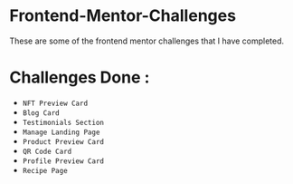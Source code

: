 # Frontend-Mentor-Challenges
These are some of the frontend mentor challenges that I have completed.

# Challenges Done :

  - `NFT Preview Card`
  - `Blog Card`
  - `Testimonials Section`
  - `Manage Landing Page`
  - `Product Preview Card`
  - `QR Code Card`
  - `Profile Preview Card`
  - `Recipe Page`

